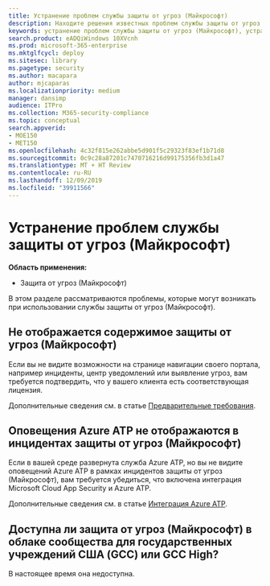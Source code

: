 ```yaml
---
title: Устранение проблем службы защиты от угроз (Майкрософт)
description: Находите решения известных проблем службы защиты от угроз (Майкрософт)
keywords: устранение проблем службы защиты от угроз (Майкрософт), устранение проблем, проблемы
search.product: eADQiWindows 10XVcnh
ms.prod: microsoft-365-enterprise
ms.mktglfcycl: deploy
ms.sitesec: library
ms.pagetype: security
ms.author: macapara
author: mjcaparas
ms.localizationpriority: medium
manager: dansimp
audience: ITPro
ms.collection: M365-security-compliance
ms.topic: conceptual
search.appverid:
- MOE150
- MET150
ms.openlocfilehash: 4c32f815e262abbe5d901f5c29323f83ef1b71d8
ms.sourcegitcommit: 0c9c28a87201c7470716216d99175356fb3d1a47
ms.translationtype: MT + HT Review
ms.contentlocale: ru-RU
ms.lasthandoff: 12/09/2019
ms.locfileid: "39911566"
---
```

# <a name="troubleshoot-microsoft-threat-protection-service-issues"></a>Устранение проблем службы защиты от угроз (Майкрософт)

**Область применения:**
- Защита от угроз (Майкрософт)

В этом разделе рассматриваются проблемы, которые могут возникать при использовании службы защиты от угроз (Майкрософт).


## <a name="not-seeing-microsoft-threat-protection-content"></a>Не отображается содержимое защиты от угроз (Майкрософт)
Если вы не видите возможности на странице навигации своего портала, например инциденты, центр уведомлений или выявление угроз, вам требуется подтвердить, что у вашего клиента есть соответствующая лицензия. 

Дополнительные сведения см. в статье [Предварительные требования](prerequisites.md).

## <a name="azure-atp-alerts-are-not-showing-up-in-the-microsoft-threat-protection-incidents"></a>Оповещения Azure ATP не отображаются в инцидентах защиты от угроз (Майкрософт)
Если в вашей среде развернута служба Azure ATP, но вы не видите оповещений Azure ATP в рамках инцидентов защиты от угроз (Майкрософт), вам требуется убедиться, что включена интеграция Microsoft Cloud App Security и Azure ATP. 

Дополнительные сведения см. в статье [Интеграция Azure ATP](https://docs.microsoft.com/cloud-app-security/aatp-integration).

## <a name="is-microsoft-threat-protection-available-for-us-government-community-cloud-gcc-or-gcc-high"></a>Доступна ли защита от угроз (Майкрософт) в облаке сообщества для государственных учреждений США (GCC) или GCC High?
В настоящее время она недоступна. 


